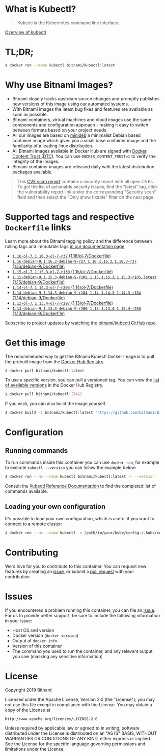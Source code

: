 
# What is Kubectl?

> Kubectl is the Kubernetes command line interface.

[Overview of kubectl](https://kubernetes.io/docs/reference/kubectl/overview/)

# TL;DR;

```bash
$ docker run --name kubectl bitnami/kubectl:latest
```

# Why use Bitnami Images?

* Bitnami closely tracks upstream source changes and promptly publishes new versions of this image using our automated systems.
* With Bitnami images the latest bug fixes and features are available as soon as possible.
* Bitnami containers, virtual machines and cloud images use the same components and configuration approach - making it easy to switch between formats based on your project needs.
* All our images are based on [minideb](https://github.com/bitnami/minideb) a minimalist Debian based container image which gives you a small base container image and the familiarity of a leading linux distribution.
* All Bitnami images available in Docker Hub are signed with [Docker Content Trust (DTC)](https://docs.docker.com/engine/security/trust/content_trust/). You can use `DOCKER_CONTENT_TRUST=1` to verify the integrity of the images.
* Bitnami container images are released daily with the latest distribution packages available.


> This [CVE scan report](https://quay.io/repository/bitnami/kubectl?tab=tags) contains a security report with all open CVEs. To get the list of actionable security issues, find the "latest" tag, click the vulnerability report link under the corresponding "Security scan" field and then select the "Only show fixable" filter on the next page.

# Supported tags and respective `Dockerfile` links

Learn more about the Bitnami tagging policy and the difference between rolling tags and immutable tags [in our documentation page](https://docs.bitnami.com/containers/how-to/understand-rolling-tags-containers/).


* [`1.16-ol-7`, `1.16.3-ol-7-r37` (1.16/ol-7/Dockerfile)](https://github.com/bitnami/bitnami-docker-kubectl/blob/1.16.3-ol-7-r37/1.16/ol-7/Dockerfile)
* [`1.16-debian-9`, `1.16.3-debian-9-r27`, `1.16`, `1.16.3`, `1.16.3-r27` (1.16/debian-9/Dockerfile)](https://github.com/bitnami/bitnami-docker-kubectl/blob/1.16.3-debian-9-r27/1.16/debian-9/Dockerfile)
* [`1.15-ol-7`, `1.15.3-ol-7-r130` (1.15/ol-7/Dockerfile)](https://github.com/bitnami/bitnami-docker-kubectl/blob/1.15.3-ol-7-r130/1.15/ol-7/Dockerfile)
* [`1.15-debian-9`, `1.15.3-debian-9-r105`, `1.15`, `1.15.3`, `1.15.3-r105`, `latest` (1.15/debian-9/Dockerfile)](https://github.com/bitnami/bitnami-docker-kubectl/blob/1.15.3-debian-9-r105/1.15/debian-9/Dockerfile)
* [`1.14-ol-7`, `1.14.3-ol-7-r205` (1.14/ol-7/Dockerfile)](https://github.com/bitnami/bitnami-docker-kubectl/blob/1.14.3-ol-7-r205/1.14/ol-7/Dockerfile)
* [`1.14-debian-9`, `1.14.3-debian-9-r184`, `1.14`, `1.14.3`, `1.14.3-r184` (1.14/debian-9/Dockerfile)](https://github.com/bitnami/bitnami-docker-kubectl/blob/1.14.3-debian-9-r184/1.14/debian-9/Dockerfile)
* [`1.13-ol-7`, `1.13.4-ol-7-r297` (1.13/ol-7/Dockerfile)](https://github.com/bitnami/bitnami-docker-kubectl/blob/1.13.4-ol-7-r297/1.13/ol-7/Dockerfile)
* [`1.13-debian-9`, `1.13.4-debian-9-r266`, `1.13`, `1.13.4`, `1.13.4-r266` (1.13/debian-9/Dockerfile)](https://github.com/bitnami/bitnami-docker-kubectl/blob/1.13.4-debian-9-r266/1.13/debian-9/Dockerfile)

Subscribe to project updates by watching the [bitnami/kubectl GitHub repo](https://github.com/bitnami/bitnami-docker-kubectl).

# Get this image

The recommended way to get the Bitnami Kubectl Docker Image is to pull the prebuilt image from the [Docker Hub Registry](https://hub.docker.com/r/bitnami/kubectl).

```bash
$ docker pull bitnami/kubectl:latest
```

To use a specific version, you can pull a versioned tag. You can view the [list of available versions](https://hub.docker.com/r/bitnami/kubectl/tags/) in the Docker Hub Registry.

```bash
$ docker pull bitnami/kubectl:[TAG]
```

If you wish, you can also build the image yourself.

```bash
$ docker build -t bitnami/kubectl:latest 'https://github.com/bitnami/bitnami-docker-kubectl.git#master:1.15/debian-9'
```

# Configuration

## Running commands

To run commands inside this container you can use `docker run`, for example to execute `kubectl --version` you can follow the example below:

```bash
$ docker run --rm --name kubectl bitnami/kubectl:latest -- --version
```

Consult the [Kubectl Reference Documentation](https://kubernetes.io/docs/reference/generated/kubectl/kubectl-commands) to find the completed list of commands available.

## Loading your own configuration

It's possible to load your own configuration, which is useful if you want to connect to a remote cluster:

```bash
$ docker run --rm --name kubectl -v /path/to/your/kube/config:/.kube/config bitnami/kubectl:latest
```

# Contributing

We'd love for you to contribute to this container. You can request new features by creating an [issue](https://github.com/bitnami/bitnami-docker-kubectl/issues), or submit a [pull request](https://github.com/bitnami/bitnami-docker-kubectl/pulls) with your contribution.

# Issues

If you encountered a problem running this container, you can file an [issue](https://github.com/bitnami/bitnami-docker-kubectl/issues). For us to provide better support, be sure to include the following information in your issue:

- Host OS and version
- Docker version (`docker version`)
- Output of `docker info`
- Version of this container
- The command you used to run the container, and any relevant output you saw (masking any sensitive information)

# License

Copyright 2019 Bitnami

Licensed under the Apache License, Version 2.0 (the "License");
you may not use this file except in compliance with the License.
You may obtain a copy of the License at

    http://www.apache.org/licenses/LICENSE-2.0

Unless required by applicable law or agreed to in writing, software
distributed under the License is distributed on an "AS IS" BASIS,
WITHOUT WARRANTIES OR CONDITIONS OF ANY KIND, either express or implied.
See the License for the specific language governing permissions and
limitations under the License.
